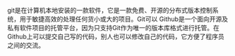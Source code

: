 git是在计算机本地安装的一款软件，它是一款免费、开源的分布式版本控制系统，用于敏捷高效的处理任何货小或大的项目。Git可以
Github是一个面向开源及私有软件项目的托管平台，因为只支持Git作为唯一的版本库格式进行托管。在Github上可以提交自己写的代码，别人也可以修改自己的代码，它方便了程序员之间的交流。
